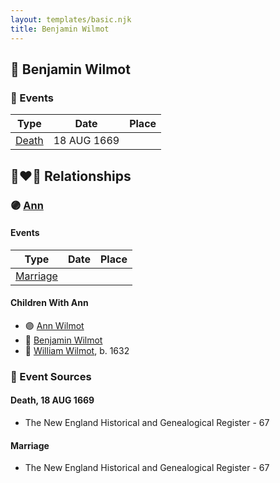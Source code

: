 ```yaml
---
layout: templates/basic.njk
title: Benjamin Wilmot
---
```

## 🔵 Benjamin Wilmot

### 📆 Events

Type | Date | Place
------ | ------ | ------
[Death](#event-event-2) | 18 AUG 1669 |

## 👩‍❤️‍👨 Relationships

### 🟣 [Ann ](/people/3/3872021)

#### Events

Type | Date | Place
------ | ------ | ------
[Marriage](#event-family-0-event-0) |  |
#### Children With Ann
* 🟣 [Ann Wilmot](/people/5/51633864)
* 🔵 [Benjamin Wilmot](/people/4/47740032)
* 🔵 [William Wilmot](/people/4/47205976), b. 1632
### 📰 Event Sources

#### <a id="event-event-2"></a> Death, 18 AUG 1669
* The New England Historical and Genealogical Register  - 67
#### <a id="event-family-0-event-0"></a> Marriage
* The New England Historical and Genealogical Register  - 67
